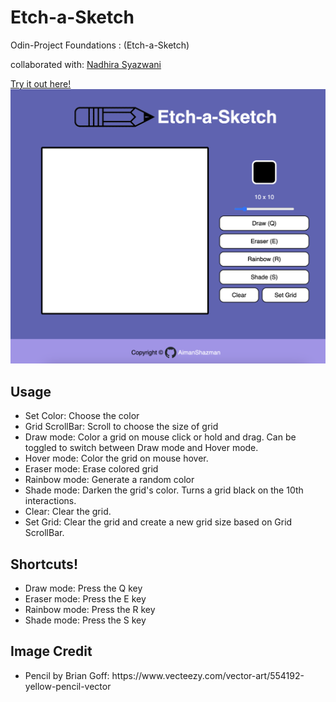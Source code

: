 # Etch-a-Sketch
<p>Odin-Project Foundations : (Etch-a-Sketch)</p>
<p>collaborated with: <a href="https://github.com/NadhiraSyazwani">Nadhira Syazwani</a></p>

<a href="https://aimanshazman.github.io/Etch-a-Sketch/">Try it out here!</a>
<img src="./pictures/website-image.png" alt="the website image">

## Usage
<ul>
    <li>Set Color: Choose the color</li>
    <li>Grid ScrollBar: Scroll to choose the size of grid</li>
    <li>Draw mode: Color a grid on mouse click or hold and drag. Can be toggled to switch between Draw mode and Hover mode.</li>
    <li>Hover mode: Color the grid on mouse hover.</li>
    <li>Eraser mode: Erase colored grid</li>
    <li>Rainbow mode: Generate a random color</li>
    <li>Shade mode: Darken the grid's color. Turns a grid black on the 10th interactions.</li>
    <li>Clear: Clear the grid.</li>
    <li>Set Grid: Clear the grid and create a new grid size based on Grid ScrollBar.</li>
</ul>

## Shortcuts!
<ul>
    <li>Draw mode: Press the Q key</li>
    <li>Eraser mode: Press the E key</li>
    <li>Rainbow mode: Press the R key</li>
    <li>Shade mode: Press the S key</li>
</ul>

## Image Credit
<ul>
    <li>Pencil by Brian Goff: https://www.vecteezy.com/vector-art/554192-yellow-pencil-vector</li>
</ul>

